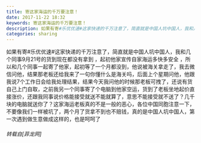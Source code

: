 ```yaml
---
title: 寄这家海运的千万要注意！
date: 2017-11-22 18:32
keywords: 寄这家海运的千万要注意！
description: 如果有寄#乐优优速#这家快递的千万注意了，简直就是中国人坑中国人，我和几个同事9月21号的货到现在都没有拿到 ，起初他家宣传自家海运多快多安全 ，所以和几个同事一起寄了他家，起初等了一个月都没到，他说被海关拿走了，我去微信问他，结果那老板还给我来了一句你懂什么是海关吗，后面上个星期问他，他跟我说7个工作日会给我处理结果，结果今天我问他的时候那老板可拽了，还说有货自己上门自取，之前我另一个同事寄了个电脑到他家空运，货到了老板坐地起价直接涨价，还跟我同事说价格能接受就送不能就算了，意思不能接受就不送了？几千块的电脑就送你了？这家海运老板真的不是一般的恶心，各位中国同胞注意一下，不要像我们一样被坑了，两个月了货拿不到也不赔钱，真的是中国人坑中国人，第一次遇到做生意做成这样的，也是呵呵了
categories: sharing
---
```

<td class="t_f" id="postmessage_991623">

如果有寄#乐优优速#这家快递的千万注意了，简直就是中国人坑中国人，我和几个同事9月21号的货到现在都没有拿到 ，起初他家宣传自家海运多快多安全 ，所以和几个同事一起寄了他家，起初等了一个月都没到，他说被海关拿走了，我去微信问他，结果那老板还给我来了一句你懂什么是海关吗，后面上个星期问他，他跟我说7个工作日会给我处理结果，结果今天我问他的时候那老板可拽了，还说有货自己上门自取，之前我另一个同事寄了个电脑到他家空运，货到了老板坐地起价直接涨价，还跟我同事说价格能接受就送不能就算了，意思不能接受就不送了？几千块的电脑就送你了？这家海运老板真的不是一般的恶心，各位中国同胞注意一下，不要像我们一样被坑了，两个月了货拿不到也不赔钱，真的是中国人坑中国人，第一次遇到做生意做成这样的，也是呵呵了</td>
###### 转载自[菲龙网]